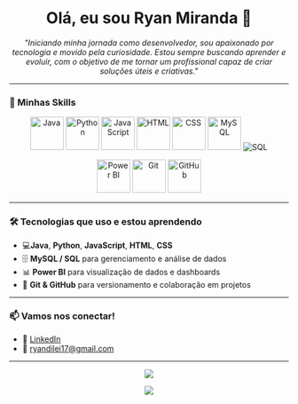 <h1 align="center">Olá, eu sou Ryan Miranda 👋</h1>

<p align="center">
  <i>"Iniciando minha jornada como desenvolvedor, sou apaixonado por tecnologia e movido pela curiosidade. Estou sempre buscando aprender e evoluir, com o objetivo de me tornar um profissional capaz de criar soluções úteis e criativas."</i>
</p>

---

### 🚀 Minhas Skills

<p align="center">
  <!-- Linguagens de programação -->
  <img src="https://cdn.jsdelivr.net/gh/devicons/devicon/icons/java/java-original.svg" alt="Java" width="60" height="60"/>
  <img src="https://cdn.jsdelivr.net/gh/devicons/devicon/icons/python/python-original.svg" alt="Python" width="60" height="60"/>
  <img src="https://cdn.jsdelivr.net/gh/devicons/devicon/icons/javascript/javascript-original.svg" alt="JavaScript" width="60" height="60"/>
  <img src="https://cdn.jsdelivr.net/gh/devicons/devicon/icons/html5/html5-original.svg" alt="HTML" width="60" height="60"/>
  <img src="https://cdn.jsdelivr.net/gh/devicons/devicon/icons/css3/css3-original.svg" alt="CSS" width="60" height="60"/>
  <img src="https://cdn.jsdelivr.net/gh/devicons/devicon/icons/mysql/mysql-original.svg" alt="MySQL" width="60" height="60"/>
  <img src="https://img.icons8.com/ios-filled/60/4479A1/sql.png" alt="SQL"/>
</p>

<p align="center">
  <!-- Ferramentas e tecnologias -->
  <img src="https://upload.wikimedia.org/wikipedia/commons/c/cf/New_Power_BI_Logo.svg" alt="Power BI" width="60" height="60"/>
  <img src="https://cdn.jsdelivr.net/gh/devicons/devicon/icons/git/git-original.svg" alt="Git" width="60" height="60"/>
  <img src="https://cdn.jsdelivr.net/gh/devicons/devicon/icons/github/github-original.svg" alt="GitHub" width="60" height="60"/>
</p>

---

### 🛠️ Tecnologias que uso e estou aprendendo

- 💻**Java**, **Python**, **JavaScript**, **HTML**, **CSS**
- 🗄️ **MySQL / SQL** para gerenciamento e análise de dados
- 📊 **Power BI** para visualização de dados e dashboards
- 🔧 **Git & GitHub** para versionamento e colaboração em projetos

---

### 📫 Vamos nos conectar!

- 💼 [LinkedIn](https://www.linkedin.com/in/ryan-miranda-978910302)
- 📧 ryandilei17@gmail.com

---

<p align="center">
  <img src="https://github-readme-stats.vercel.app/api/top-langs/?username=RyanMiranda01&layout=compact&theme=github_dark" />
</p>

<p align="center">
  <img src="https://github-readme-stats.vercel.app/api?username=RyanMiranda01&show_icons=true&theme=github_dark" />
</p>
